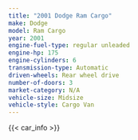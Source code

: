 ```yaml
---
title: "2001 Dodge Ram Cargo"
make: Dodge
model: Ram Cargo
year: 2001
engine-fuel-type: regular unleaded
engine-hp: 175
engine-cylinders: 6
transmission-type: Automatic
driven-wheels: Rear wheel drive
number-of-doors: 3
market-category: N/A
vehicle-size: Midsize
vehicle-style: Cargo Van
---
```


{{< car_info >}}
